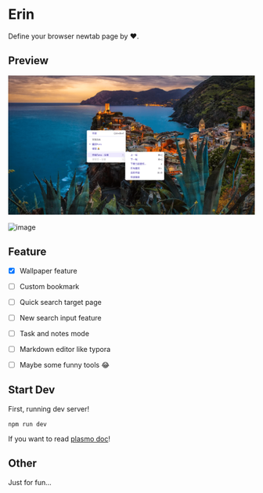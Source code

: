 # Erin

Define your browser newtab page by ❤️.



## Preview

![image-20230628004333170](./docs/image-20230628004333170-min.png)

![image](https://github.com/Developer27149/Erin/assets/23721611/fa298373-684e-48cb-85f4-63709d1d138e)


## Feature

- [x] Wallpaper feature
- [ ] Custom bookmark
- [ ] Quick search target page
- [ ] New search input feature
- [ ] Task and notes mode
- [ ] Markdown editor like typora
- [ ] Maybe some funny tools 😂



## Start Dev

First, running dev server!

```
npm run dev
```

If you want to read [plasmo doc](https://docs.plasmo.com/)!





## Other

Just for fun...
